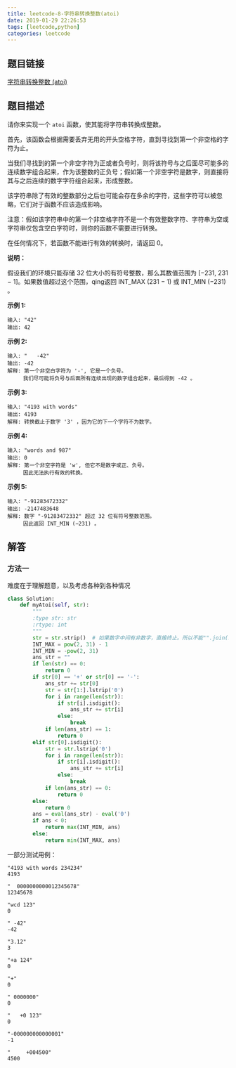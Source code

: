 ```yaml
---
title: leetcode-8-字符串转换整数(atoi)
date: 2019-01-29 22:26:53
tags: [leetcode,python]
categories: leetcode
---
```


## 题目链接

[字符串转换整数 (atoi)](https://leetcode-cn.com/problems/string-to-integer-atoi/)

## 题目描述

请你来实现一个 `atoi` 函数，使其能将字符串转换成整数。

首先，该函数会根据需要丢弃无用的开头空格字符，直到寻找到第一个非空格的字符为止。

当我们寻找到的第一个非空字符为正或者负号时，则将该符号与之后面尽可能多的连续数字组合起来，作为该整数的正负号；假如第一个非空字符是数字，则直接将其与之后连续的数字字符组合起来，形成整数。

该字符串除了有效的整数部分之后也可能会存在多余的字符，这些字符可以被忽略，它们对于函数不应该造成影响。

注意：假如该字符串中的第一个非空格字符不是一个有效整数字符、字符串为空或字符串仅包含空白字符时，则你的函数不需要进行转换。

在任何情况下，若函数不能进行有效的转换时，请返回 0。

**说明：**

假设我们的环境只能存储 32 位大小的有符号整数，那么其数值范围为 [−231,  231 − 1]。如果数值超过这个范围，qing返回  INT_MAX (231 − 1) 或 INT_MIN (−231) 。

**示例 1:**

```
输入: "42"
输出: 42
```

**示例 2:**

```
输入: "   -42"
输出: -42
解释: 第一个非空白字符为 '-', 它是一个负号。
     我们尽可能将负号与后面所有连续出现的数字组合起来，最后得到 -42 。
```

**示例 3:**

```
输入: "4193 with words"
输出: 4193
解释: 转换截止于数字 '3' ，因为它的下一个字符不为数字。
```

**示例 4:**

```
输入: "words and 987"
输出: 0
解释: 第一个非空字符是 'w', 但它不是数字或正、负号。
     因此无法执行有效的转换。
```

**示例 5:**

```
输入: "-91283472332"
输出: -2147483648
解释: 数字 "-91283472332" 超过 32 位有符号整数范围。 
     因此返回 INT_MIN (−231) 。
```

## 解答

### 方法一

难度在于理解题意，以及考虑各种到各种情况

```python
class Solution:
    def myAtoi(self, str):
        """
        :type str: str
        :rtype: int
        """
        str = str.strip()  # 如果数字中间有非数字，直接终止。所以不能"".join(str.split())去掉所有空格
        INT_MAX = pow(2, 31) - 1
        INT_MIN = -pow(2, 31)
        ans_str = ""
        if len(str) == 0:
            return 0
        if str[0] == '+' or str[0] == '-':
            ans_str += str[0]
            str = str[1:].lstrip('0')
            for i in range(len(str)):
                if str[i].isdigit():
                    ans_str += str[i]
                else:
                    break
            if len(ans_str) == 1:
                return 0
        elif str[0].isdigit():
            str = str.lstrip('0')
            for i in range(len(str)):
                if str[i].isdigit():
                    ans_str += str[i]
                else:
                    break
            if len(ans_str) == 0:
                return 0
        else:
            return 0
        ans = eval(ans_str) - eval('0')
        if ans < 0:
            return max(INT_MIN, ans)
        else:
            return min(INT_MAX, ans)
```

一部分测试用例：

```
"4193 with words 234234"
4193

"  0000000000012345678"
12345678

"wcd 123"
0

" -42"
-42

"3.12"
3

"+a 124"
0

"+"
0

" 0000000"
0

"   +0 123"
0

"-000000000000001"
-1

"     +004500"
4500
```

